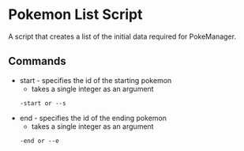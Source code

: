 # Pokemon List Script
A script that creates a list of the initial data required for PokeManager.  

## Commands  
*  start - specifies the id of the starting pokemon  
   * takes a single integer as an argument
	```
	-start or --s
	```
* end - specifies the id of the ending pokemon  
	* takes a single integer as an argument  
	```
	-end or --e
	```
